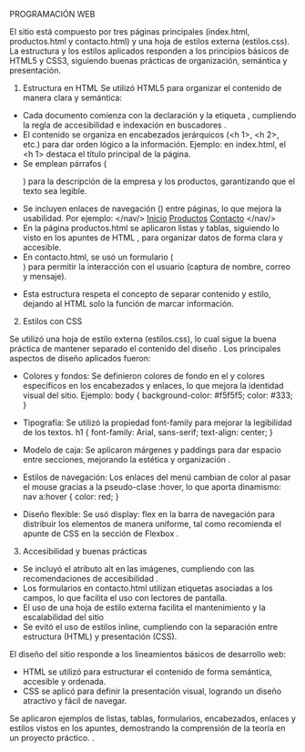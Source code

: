 PROGRAMACIÓN WEB

El sitio está compuesto por tres páginas principales (index.html, productos.html y contacto.html) y una hoja de estilos externa (estilos.css).
La estructura y los estilos aplicados responden a los principios básicos de HTML5 y CSS3, siguiendo buenas prácticas de organización, semántica y presentación.

1. Estructura en HTML
Se utilizó HTML5 para organizar el contenido de manera clara y semántica:

- Cada documento comienza con la declaración <!DOCTYPE html> y la etiqueta <html lang="es">, cumpliendo la regla de accesibilidad e indexación en buscadores .
- El contenido se organiza en encabezados jerárquicos (<h 1>, <h 2>, etc.) para dar orden lógico a la información. Ejemplo: en index.html, el <h 1> destaca el título principal de la página.
- Se emplean párrafos (<p>) para la descripción de la empresa y los productos, garantizando que el texto sea legible.
- Se incluyen enlaces de navegación (<a>) entre páginas, lo que mejora la usabilidad. Por ejemplo:
        </nav/>
            <a href="index.html">Inicio</a>
            <a href="productos.html">Productos</a>
            <a href="contacto.html">Contacto</a>
        </nav/>
- En la página productos.html se aplicaron listas y tablas, siguiendo lo visto en los apuntes de HTML , para organizar datos de forma clara y accesible.
- En contacto.html, se usó un formulario (<form>) para permitir la interacción con el usuario (captura de nombre, correo y mensaje).
- Esta estructura respeta el concepto de separar contenido y estilo, dejando al HTML solo la función de marcar información.

2. Estilos con CSS

Se utilizó una hoja de estilo externa (estilos.css), lo cual sigue la buena práctica de mantener separado el contenido del diseño .
Los principales aspectos de diseño aplicados fueron:
- Colores y fondos: Se definieron colores de fondo en el <body> y colores específicos en los encabezados y enlaces, lo que mejora la identidad visual del sitio. Ejemplo:
          body {
          background-color: #f5f5f5;
          color: #333;
          }
- Tipografía: Se utilizó la propiedad font-family para mejorar la legibilidad de los textos.
           h1 {
           font-family: Arial, sans-serif;
           text-align: center;
           }

- Modelo de caja: Se aplicaron márgenes y paddings para dar espacio entre secciones, mejorando la estética y organización .
- Estilos de navegación: Los enlaces del menú cambian de color al pasar el mouse gracias a la pseudo-clase :hover, lo que aporta dinamismo:
       nav a:hover {
       color: red;
       }
- Diseño flexible: Se usó display: flex en la barra de navegación para distribuir los elementos de manera uniforme, tal como recomienda el apunte de CSS en la sección de Flexbox .

3. Accesibilidad y buenas prácticas

- Se incluyó el atributo alt en las imágenes, cumpliendo con las recomendaciones de accesibilidad .
- Los formularios en contacto.html utilizan etiquetas <label> asociadas a los campos, lo que facilita el uso con lectores de pantalla.
- El uso de una hoja de estilo externa facilita el mantenimiento y la escalabilidad del sitio
- Se evitó el uso de estilos inline, cumpliendo con la separación entre estructura (HTML) y presentación (CSS).

El diseño del sitio responde a los lineamientos básicos de desarrollo web:
- HTML se utilizó para estructurar el contenido de forma semántica, accesible y ordenada.
- CSS se aplicó para definir la presentación visual, logrando un diseño atractivo y fácil de navegar.


Se aplicaron ejemplos de listas, tablas, formularios, encabezados, enlaces y estilos vistos en los apuntes, demostrando la comprensión de la teoría en un proyecto práctico.
. 
